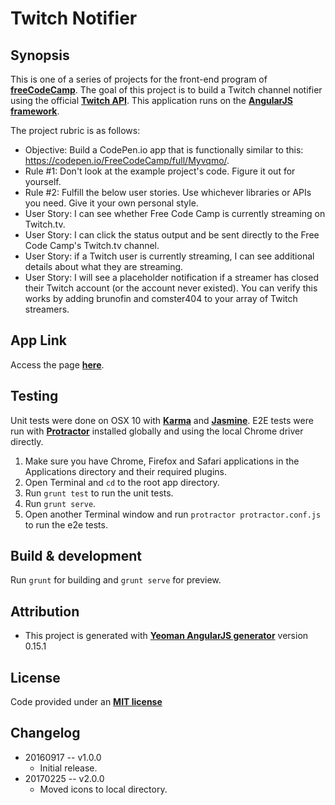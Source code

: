Twitch Notifier
===


Synopsis
---
This is one of a series of projects for the front-end program of  **[freeCodeCamp](http://www.freecodecamp.com/)**. The goal of this project is to build a Twitch channel notifier using the official **[Twitch API](https://github.com/justintv/Twitch-API/blob/master/v3_resources/streams.md#get-streamschannel)**. This application runs on the **[AngularJS framework](https://angularjs.org/)**.

The project rubric is as follows:

+ Objective: Build a CodePen.io app that is functionally similar to this: https://codepen.io/FreeCodeCamp/full/Myvqmo/.
+ Rule #1: Don't look at the example project's code. Figure it out for yourself.
+ Rule #2: Fulfill the below user stories. Use whichever libraries or APIs you need. Give it your own personal style.
+ User Story: I can see whether Free Code Camp is currently streaming on Twitch.tv.
+ User Story: I can click the status output and be sent directly to the Free Code Camp's Twitch.tv channel.
+ User Story: if a Twitch user is currently streaming, I can see additional details about what they are streaming.
+ User Story: I will see a placeholder notification if a streamer has closed their Twitch account (or the account never existed). You can verify this works by adding brunofin and comster404 to your array of Twitch streamers.



App Link
---
Access the page **[here](http://noelnoche.github.io/fcc-twitch-notifier/)**.


Testing
---
Unit tests were done on OSX 10 with **[Karma](https://karma-runner.github.io/1.0/index.html)** and **[Jasmine](http://jasmine.github.io/)**. E2E tests were run with **[Protractor](http://www.protractortest.org/#/)** installed globally and using the local Chrome driver directly.

1. Make sure you have Chrome, Firefox and Safari applications in the Applications directory and their required plugins.
2. Open Terminal and `cd` to the root app directory.
3. Run `grunt test` to run the unit tests.
4. Run `grunt serve`.
5. Open another Terminal window and run  `protractor protractor.conf.js` to run the e2e tests.


Build & development
---
Run `grunt` for building and `grunt serve` for preview.


Attribution
---
+ This project is generated with **[Yeoman AngularJS generator](https://github.com/yeoman/generator-angular)**
version 0.15.1


License
---
Code provided under an **[MIT license](https://github.com/noelnoche/fcc-twitch-notifier/blob/gh-pages/LICENSE.md)**


Changelog
---
+ 20160917 -- v1.0.0
	- Initial release.
+ 20170225 -- v2.0.0
  - Moved icons to local directory.
